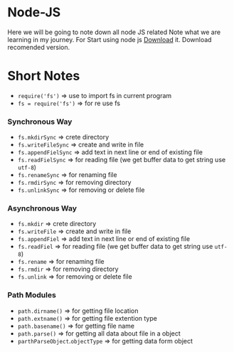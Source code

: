 # Node-JS
Here we will be going to note down all node JS related Note what we are learning in my journey. 
For Start using node js [Download](https://nodejs.org/en/) it. Download recomended version.
# Short Notes
- `require('fs')` => use to import fs in current program
- `fs = require('fs')` => for re use fs
###  Synchronous Way
- `fs.mkdirSync` => crete directory
- `fs.writeFileSync` => create and write in file
- `fs.appendFielSync` => add text in next line or end of existing file
- `fs.readFielSync` => for reading file (we get buffer data to get string use `utf-8`)
- `fs.renameSync` => for renaming file 
- `fs.rmdirSync` => for removing directory
- `fs.unlinkSync` => for removing or delete file

###  Asynchronous Way
- `fs.mkdir` => crete directory
- `fs.writeFile` => create and write in file
- `fs.appendFiel` => add text in next line or end of existing file
- `fs.readFiel` => for reading file (we get buffer data to get string use `utf-8`)
- `fs.rename` => for renaming file 
- `fs.rmdir` => for removing directory
- `fs.unlink` => for removing or delete file

### Path Modules
- `path.dirname()` => for getting file location
- `path.extname()` => for getting file extention type
- `path.basename()` => for getting file name
- `path.parse()` => for getting all data about file in a object
- `parthParseObject`.`objectType` => for getting data form object 
